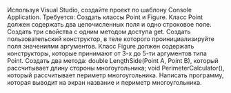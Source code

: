 Используя Visual Studio, создайте проект по шаблону Console Application.
Требуется:
Создать классы Point и Figure.
Класс Point должен содержать два целочисленных поля и одно строковое поле.
Создать три свойства с одним методом доступа get.
Создать пользовательский конструктор, в теле которого проинициализируйте поля значениями
аргументов. Класс Figure должен содержать конструкторы, которые принимают от 3-х до 5-ти
аргументов типа Point.
Создать два метода: double LengthSide(Point A, Point B), который рассчитывает длину
стороны многоугольника; void PerimeterCalculator(), который рассчитывает периметр
многоугольника.
Написать программу, которая выводит на экран название и периметр многоугольника.
